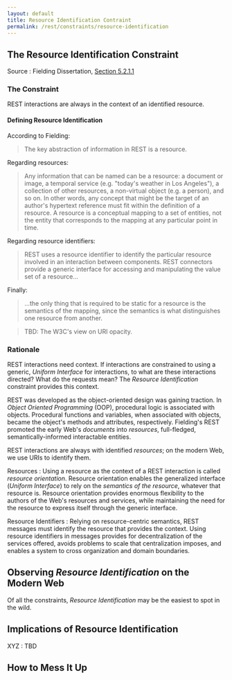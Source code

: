 ```yaml
---
layout: default
title: Resource Identification Contraint
permalink: /rest/constraints/resource-identification
---
```


## The Resource Identification Constraint

Source
: Fielding Dissertation, [Section 5.2.1.1](https://www.ics.uci.edu/~fielding/pubs/dissertation/rest_arch_style.htm#sec_5_2_1_1)

### The Constraint

REST interactions are always in the context of an identified resource.

#### Defining Resource Identification

According to Fielding:
> The key abstraction of information in REST is a resource.

Regarding resources:
> Any information that can be named can be a resource: a 
> document or image, a temporal service (e.g. "today's weather 
> in Los Angeles"), a collection of other resources, a 
> non-virtual object (e.g. a person), and so on. In other 
> words, any concept that might be the target of an author's 
> hypertext reference must fit within the definition of a 
> resource. A resource is a conceptual mapping to a set of 
> entities, not the entity that corresponds to the 
> mapping at any particular point in time.

Regarding resource identifiers:
> REST uses a resource identifier to identify the particular 
> resource involved in an interaction between components. 
> REST connectors provide a generic interface for accessing and 
> manipulating the value set of a resource...

Finally:
> ...the only thing that is required to be static for a 
> resource is the semantics of the mapping, since the 
> semantics is what distinguishes one resource from another.



> TBD: The W3C's view on URI opacity. 


### Rationale

REST interactions need context.  If interactions are 
constrained to using a generic, _Uniform Interface_
for interactions, to what are these interactions
directed?  What do the requests mean?  The 
_Resource Identification_ constraint provides this
context.

REST was developed as the object-oriented design 
was gaining traction.  In 
*Object Oriented Programming* (OOP),
procedural logic is associated with objects.
Procedural functions and variables, when associated
with objects, became the object's methods and
attributes, respectively.  Fielding's REST
promoted the early Web's _documents_ into 
_resources_, full-fledged, semantically-informed
interactable entities.

REST interactions are always with identified _resources_; on
the modern Web, we use URIs to identify them.

Resources
: Using a resource as the context of a REST interaction is 
called
_resource orientation_.  Resource orientation enables the
generalized interface (_Uniform Interface_) to rely on
the _semantics of the resource_, whatever that resource
is.  Resource orientation
provides enormous flexibility to the authors
of the Web's resources and services, while maintaining 
the
need for the resource to express itself through the
generic interface.

Resource Identifiers
: Relying on resource-centric semantics, REST messages
must identify the resource that provides the
context.
Using resource identifiers in messages provides for
decentralization of the services offered, avoids
problems to scale that centralization imposes, and
enables a system to cross organization and 
domain boundaries.

## Observing _Resource Identification_ on the Modern Web

Of all the constraints, _Resource Identification_ may
be the easiest to spot in the wild.

## Implications of Resource Identification

XYZ
: TBD

## How to Mess It Up
